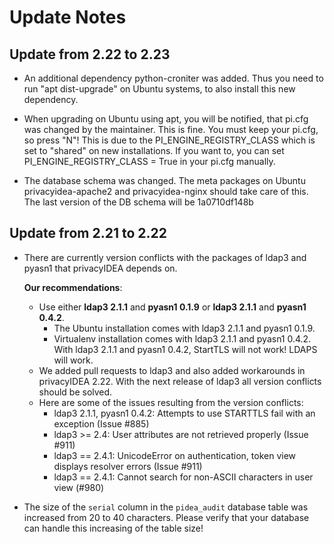# Update Notes

## Update from 2.22 to 2.23

* An additional dependency python-croniter was added.
  Thus you need to run "apt dist-upgrade" on Ubuntu systems,
  to also install this new dependency.

* When upgrading on Ubuntu using apt, you will be notified, that pi.cfg was changed by the maintainer.
  This is fine. You must keep your pi.cfg, so press "N"!
  This is due to the PI_ENGINE_REGISTRY_CLASS which is set to "shared" on new installations.
  If you want to, you can set PI_ENGINE_REGISTRY_CLASS = True 
  in your pi.cfg manually.

* The database schema was changed. The meta packages on Ubuntu
  privacyidea-apache2 and privacyidea-nginx should take care of this.
  The last version of the DB schema will be 1a0710df148b

## Update from 2.21 to 2.22

* There are currently version conflicts with the packages of ldap3 and pyasn1 that
  privacyIDEA depends on.

  **Our recommendations**:
  * Use either **ldap3 2.1.1** and **pyasn1 0.1.9**
    or **ldap3 2.1.1** and **pyasn1 0.4.2**.
    * The Ubuntu installation comes with ldap3 2.1.1 and pyasn1 0.1.9.
    * Virtualenv installation comes with ldap3 2.1.1 and pyasn1 0.4.2.
      With ldap3 2.1.1 and pyasn1 0.4.2, StartTLS will not work! LDAPS will work.
  * We added pull requests to ldap3 and also added workarounds in privacyIDEA 2.22. With the next
    release of ldap3 all version conflicts should be solved.
  * Here are some of the issues resulting from the version conflicts:
    * ldap3 2.1.1, pyasn1 0.4.2: Attempts to use STARTTLS fail with an exception (Issue #885)
    * ldap3 >= 2.4: User attributes are not retrieved properly (Issue #911)
    * ldap3 == 2.4.1: UnicodeError on authentication, token view displays resolver errors (Issue #911)
    * ldap3 == 2.4.1: Cannot search for non-ASCII characters in user view (#980)
* The size of the ``serial`` column in the ``pidea_audit`` database table was increased from 20 to 40 characters.
  Please verify that your database can handle this increasing of the table size!
